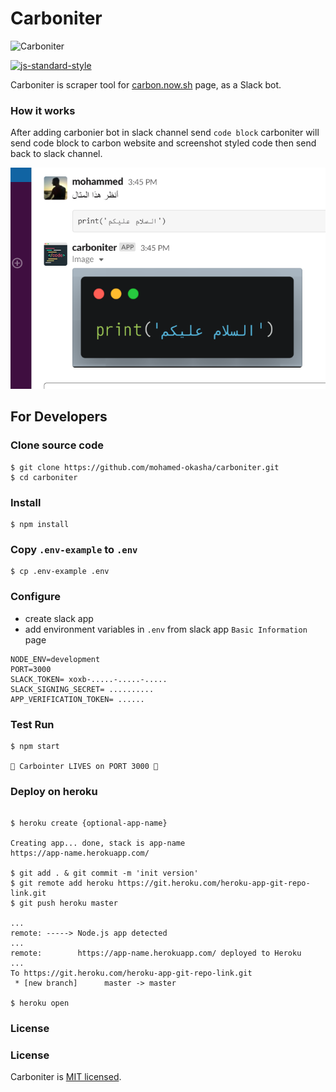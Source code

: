 # Carboniter

![Carboniter](https://ps.w.org/wp-codemirror-block/assets/icon-256x256.png)

[![js-standard-style](https://cdn.rawgit.com/feross/standard/master/badge.svg)](https://github.com/feross/standard)

Carboniter is scraper tool for [carbon.now.sh](https://carbon.now.sh/) page, as a Slack bot.


### How it works

After adding carbonier bot in slack channel send `code block` carboniter will send code block to carbon website and screenshot styled code then send back to slack channel.

![](example.png)

## For Developers 

### Clone source code

```shell
$ git clone https://github.com/mohamed-okasha/carboniter.git
$ cd carboniter
```
### Install

```shell
$ npm install
```

### Copy `.env-example` to `.env`

```shell
$ cp .env-example .env
```

### Configure
- create slack app
- add environment variables in `.env` from slack app `Basic Information` page
```shell
NODE_ENV=development
PORT=3000
SLACK_TOKEN= xoxb-.....-.....-.....
SLACK_SIGNING_SECRET= ..........
APP_VERIFICATION_TOKEN= ......
```
### Test Run

```shell
$ npm start

🚀 Carbointer LIVES on PORT 3000 🚀
```
### Deploy on heroku

```shell

$ heroku create {optional-app-name}

Creating app... done, stack is app-name
https://app-name.herokuapp.com/

$ git add . & git commit -m 'init version'
$ git remote add heroku https://git.heroku.com/heroku-app-git-repo-link.git
$ git push heroku master

...
remote: -----> Node.js app detected
...
remote:        https://app-name.herokuapp.com/ deployed to Heroku
...
To https://git.heroku.com/heroku-app-git-repo-link.git
 * [new branch]      master -> master

$ heroku open
```

### License

### License

Carboniter is [MIT licensed](./LICENSE).
